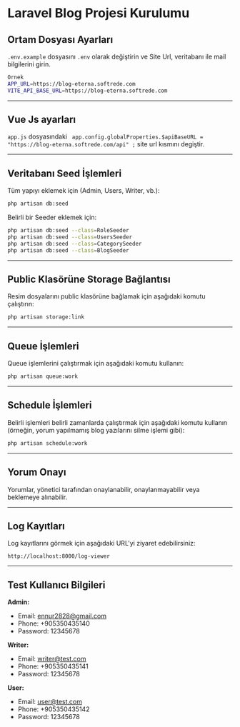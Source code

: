 
# Laravel Blog Projesi Kurulumu

## Ortam Dosyası Ayarları

`.env.example` dosyasını `.env` olarak değiştirin ve Site Url, veritabanı ile mail bilgilerini girin.

```sh
Örnek
APP_URL=https://blog-eterna.softrede.com
VITE_API_BASE_URL=https://blog-eterna.softrede.com

```

---

## Vue Js ayarları

`app.js` dosyasındaki ` app.config.globalProperties.$apiBaseURL = "https://blog-eterna.softrede.com/api" ;`  site url kısmını degiştir.

---
## Veritabanı Seed İşlemleri

Tüm yapıyı eklemek için (Admin, Users, Writer, vb.):

```sh
php artisan db:seed
```

Belirli bir Seeder eklemek için:

```sh
php artisan db:seed --class=RoleSeeder
php artisan db:seed --class=UsersSeeder
php artisan db:seed --class=CategorySeeder
php artisan db:seed --class=BlogSeeder
```

---

## Public Klasörüne Storage Bağlantısı

Resim dosyalarını public klasörüne bağlamak için aşağıdaki komutu çalıştırın:

```sh
php artisan storage:link
```

---

## Queue İşlemleri

Queue işlemlerini çalıştırmak için aşağıdaki komutu kullanın:

```sh
php artisan queue:work
```

---

## Schedule İşlemleri

Belirli işlemleri belirli zamanlarda çalıştırmak için aşağıdaki komutu kullanın (örneğin, yorum yapılmamış blog yazılarını silme işlemi gibi):

```sh
php artisan schedule:work
```

---

## Yorum Onayı

Yorumlar, yönetici tarafından onaylanabilir, onaylanmayabilir veya beklemeye alınabilir.

---

## Log Kayıtları

Log kayıtlarını görmek için aşağıdaki URL'yi ziyaret edebilirsiniz:

```
http://localhost:8000/log-viewer
```

---

## Test Kullanıcı Bilgileri

**Admin:**

- Email: ennur2828@gmail.com
- Phone: +905350435140
- Password: 12345678

**Writer:**

- Email: writer@test.com
- Phone: +905350435141
- Password: 12345678

**User:**

- Email: user@test.com
- Phone: +905350435142
- Password: 12345678
